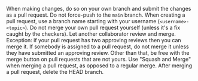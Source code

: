 When making changes, do so on your own branch and submit the changes as a pull request. Do not force-push to the `main` branch.
When creating a pull request, use a branch name starting with your username (`<username>-<topic>`). Do not merge your own pull request yourself (unless it's a fix caught by the checkers). Let another collaborator review and merge.
Exception: if your pull request has two approving reviews then you can merge it.
If somebody is assigned to a pull request, do not merge it unless they have submitted an approving review.
Other than that, be free with the merge button on pull requests that are not yours.
Use "Squash and Merge" when merging a pull request, as opposed to a regular merge. After merging a pull request, delete the HEAD branch.
